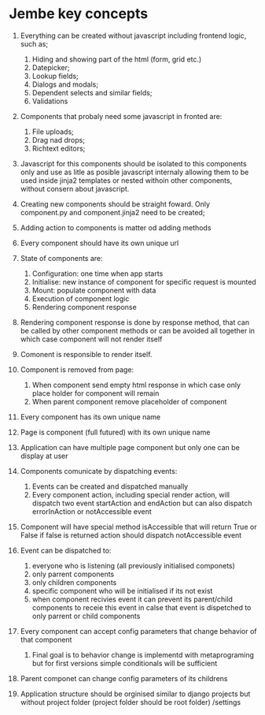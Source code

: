 # Jembe key concepts

1. Everything can be created without javascript including frontend logic, such as;
    1. Hiding and showing part of the html (form, grid etc.)
    2. Datepicker;
    3. Lookup fields;
    4. Dialogs and modals;
    5. Dependent selects and similar fields;
    6. Validations
2. Components that probaly need some javascript in fronted are:
    1. File uploads;
    2. Drag nad drops;
    3. Richtext editors;
3. Javascript for this components should be isolated to this components only and use as litle as posible javascript internaly allowing them to be used inside jinja2 templates or nested withoin other components, without consern about javascript.
4. Creating new components should be straight foward. Only component.py and component.jinja2 need to be created;
5. Adding action to components is matter od adding methods
6. Every component should have its own unique url
7. State of components are:
    1. Configuration: one time when app starts
    2. Initialise: new instance of component for specific request is mounted
    3. Mount: populate component with data
    4. Execution of component logic
    5. Rendering component response
8. Rendering component response is done by response method, that can be called by other component methods or can be avoided all together in which case component will not render itself
9. Comonent is responsible to render itself.
10. Component is removed from page:
    1. When component send empty html response in which case only place holder for component will remain
    2. When parent component remove placeholder of component
11. Every component has its own unique name
12. Page is component (full futured) with its own unique name
13. Application can have multiple page component but only one can be display at user
14. Components comunicate by dispatching events:
    1. Events can be created and dispatched manually 
    2. Every component action, including special render action, will dispatch two event startAction and endAction but can also dispatch errorInAction or notAccessible event
15. Component will have special method isAccessible that will return True or False if false is returned action should dispatch notAccessible event
16. Event can be dispatched to:
    1. everyone who is listening (all previously initialised componets)
    2. only parrent components
    3. only children components
    4. specific component who will be initialised if its not exist
    5. when component recivies event it can prevent its parent/child components to receie this event in calse that event is dispetched to only parrent or child components
17. Every component can accept config parameters that change behavior of that component
    1. Final goal is to behavior change is implementd with metaprograming but for first versions simple conditionals will be sufficient
18. Parent componet can change config parameters of its childrens

19. Application structure should be orginised similar to django projects but without project folder (project folder should be root folder)
/settings
